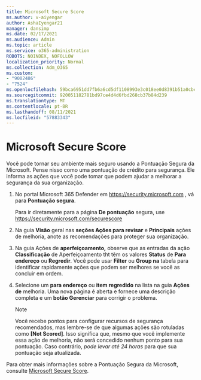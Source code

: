```yaml
---
title: Microsoft Secure Score
ms.author: v-aiyengar
author: AshaIyengar21
manager: dansimp
ms.date: 02/17/2021
ms.audience: Admin
ms.topic: article
ms.service: o365-administration
ROBOTS: NOINDEX, NOFOLLOW
localization_priority: Normal
ms.collection: Adm_O365
ms.custom:
- "9002486"
- "7524"
ms.openlocfilehash: 59bca6951dd7fb6a6cd5df1108993e3c018ee0d8391b51a0cbcaf3a61fc45a55
ms.sourcegitcommit: 920051182781bd97ce4d4d6fbd268cb37b84d239
ms.translationtype: MT
ms.contentlocale: pt-BR
ms.lasthandoff: 08/11/2021
ms.locfileid: "57883343"
---
```

# <a name="microsoft-secure-score"></a>Microsoft Secure Score

Você pode tornar seu ambiente mais seguro usando a Pontuação Segura da Microsoft. Pense nisso como uma pontuação de crédito para segurança. Ele informa as ações que você pode tomar que podem ajudar a melhorar a segurança da sua organização.

1. No portal Microsoft 365 Defender em <https://security.microsoft.com> , vá para **Pontuação segura**.

   Para ir diretamente para a página **De pontuação** segura, use <https://security.microsoft.com/securescore>

2. Na guia **Visão** geral nas **seções Ações para revisar** e **Principais** ações de melhoria, anote as recomendações para proteger sua organização.

3. Na guia Ações de **aperfeiçoamento,** observe que as entradas da ação **Classificação** de Aperfeiçoamento tht têm os valores **Status** de **Para endereço** ou **Regredir**.  Você pode usar **Filter** ou **Group na** tabela para identificar rapidamente ações que podem ser melhores se você as concluir em ordem.

4. Selecione um **para endereço** ou **item regredido** na lista na guia **Ações de** melhoria. Uma nova página é aberta e fornece uma descrição completa e um **botão Gerenciar** para corrigir o problema.

    > [!NOTE]
    > Você recebe pontos para configurar recursos de segurança recomendados, mas lembre-se de que algumas ações são rotuladas como **[Not Scored]**. Isso significa que, mesmo que você implemente essa ação de melhoria, não será concedido nenhum ponto para sua pontuação. Caso contrário, *pode levar até 24 horas* para que sua pontuação seja atualizada.

Para obter mais informações sobre a Pontuação Segura da Microsoft, consulte [Microsoft Secure Score](https://docs.microsoft.com/microsoft-365/security/defender/microsoft-secure-score).
